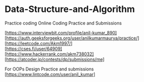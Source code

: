 # Data-Structure-and-Algorithm
Practice coding
Online Coding Practice and Submissions 

[https://www.interviewbit.com/profile/anil-kumar_890]<br>
[https://auth.geeksforgeeks.org/user/anilkumarmaurya/practice/]<br>
[https://leetcode.com/Akm1997/]<br>
[https://cses.fi/user/64909]<br>
[https://www.hackerrank.com/akm738032]<br>
[https://atcoder.jp/contests/dp/submissions/me]<br>

For OOPs Design Practice and submissions 
[https://www.lintcode.com/user/anil_kumar]
